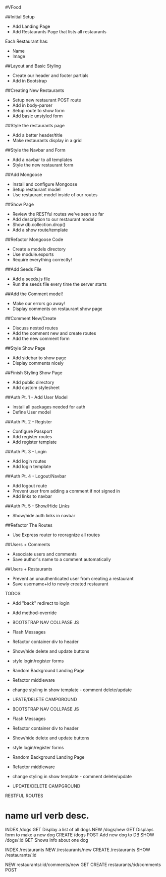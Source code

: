 #VFood

##Initial Setup
* Add Landing Page
* Add Restaurants Page that lists all restaurants

Each Restaurant has:
   * Name
   * Image

##Layout and Basic Styling
* Create our header and footer partials
* Add in Bootstrap

##Creating New Restaurants
* Setup new restaurant POST route
* Add in body-parser
* Setup route to show form
* Add basic unstyled form

##Style the restaurants page
* Add a better header/title
* Make restaurants display in a grid

##Style the Navbar and Form
* Add a navbar to all templates
* Style the new restaurant form

##Add Mongoose
* Install and configure Mongoose
* Setup restaurant model
* Use restaurant model inside of our routes

##Show Page
* Review the RESTful routes we've seen so far
* Add description to our restaurant model
* Show db.collection.drop()
* Add a show route/template

##Refactor Mongoose Code
* Create a models directory
* Use module.exports
* Require everything correctly!

##Add Seeds File
* Add a seeds.js file
* Run the seeds file every time the server starts

##Add the Comment model!
* Make our errors go away!
* Display comments on restaurant show page

##Comment New/Create
* Discuss nested routes
* Add the comment new and create routes
* Add the new comment form

##Style Show Page
* Add sidebar to show page
* Display comments nicely

##Finish Styling Show Page
* Add public directory
* Add custom stylesheet

##Auth Pt. 1 - Add User Model
* Install all packages needed for auth
* Define User model 

##Auth Pt. 2 - Register
* Configure Passport
* Add register routes
* Add register template

##Auth Pt. 3 - Login
* Add login routes
* Add login template

##Auth Pt. 4 - Logout/Navbar
* Add logout route
* Prevent user from adding a comment if not signed in
* Add links to navbar

##Auth Pt. 5 - Show/Hide Links
* Show/hide auth links in navbar 

##Refactor The Routes
* Use Express router to reoragnize all routes

##Users + Comments
* Associate users and comments
* Save author's name to a comment automatically

##Users + Restaurants
* Prevent an unauthenticated user from creating a restaurant
* Save username+id to newly created restaurant


TODOS
* Add "back" redirect to login
* Add method-override
* BOOTSTRAP NAV COLLPASE JS
* Flash Messages
* Refactor container div to header
* Show/hide delete and update buttons
* style login/register forms
* Random Background Landing Page
* Refactor middleware
* change styling in show template - comment delete/update
* UPATE/DELETE CAMPGROUND

* BOOTSTRAP NAV COLLPASE JS
* Flash Messages
* Refactor container div to header
* Show/hide delete and update buttons
* style login/register forms
* Random Background Landing Page
* Refactor middleware
* change styling in show template - comment delete/update
* UPDATE/DELETE CAMPGROUND




RESTFUL ROUTES

name      url      verb    desc.
===============================================
INDEX   /dogs      GET   Display a list of all dogs
NEW     /dogs/new  GET   Displays form to make a new dog
CREATE  /dogs      POST  Add new dog to DB
SHOW    /dogs/:id  GET   Shows info about one dog

INDEX   /restaurants
NEW     /restaurants/new
CREATE  /restaurants
SHOW    /restaurants/:id

NEW     restaurants/:id/comments/new    GET
CREATE  restaurants/:id/comments      POST